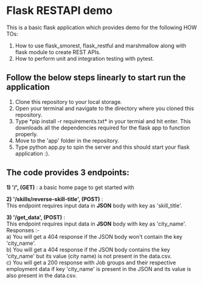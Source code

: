 # Flask RESTAPI demo

This is a basic flask application which provides demo for the following HOW TOs:
1) How to use flask_smorest, flask_restful and marshmallow along with flask module to create REST APIs. 
2) How to perform unit and integration testing with pytest.

## Follow the below steps linearly to start run the application
<ol>
      <li> Clone this repository to your local storage.</li>
      <li> Open your terminal and navigate to the directory where you cloned this repository.</li>
      <li> Type *pip install -r requirements.txt* in your termial and hit enter. This downloads all the dependencies required for the flask app to function             properly.</li>
      <li> Move to the 'app' folder in the repository.</li>
      <li> Type python app.py to spin the server and this should start your flask application :).</li>    
</ol>

## The code provides 3 endpoints: <br>
**1) '/', (GET)** : a basic home page to get started with

**2) '/skills/reverse-skill-title', (POST)** : <br> 
      This endpoint requires input data in **JSON** body with key as 'skill_title'.

**3) '/get_data', (POST)** : <br>
      This endpoint requires input data in **JSON** body with key as 'city_name'.<br>
      Responses :-<br>
          a) You will get a 404 response if the JSON body won't contain the key 'city_name'.<br>
          b) You will get a 404 response if the JSON body contains the key 'city_name' but its value (city name) is not present in the data.csv. <br>
          c) You will get a 200 response with Job groups and their respective employment data if key 'city_name' is present in the JSON and its
                  value is also present in the data.csv.
